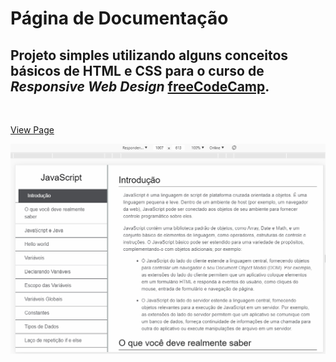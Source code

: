 # Página de Documentação

## Projeto simples utilizando alguns conceitos básicos de HTML e CSS para o curso de *Responsive Web Design* [freeCodeCamp](www.freecodecamp.com.br).
</br>

[View Page](https://codepen.io/manoelgeraldo/pen/jOVELgb)

![](https://github.com/manoelgeraldo/freeCodeCamp-ResponsiveWebDesign/blob/main/Documentation-Page/github/documentation-page.gif)